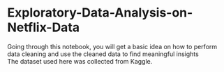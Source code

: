 # Exploratory-Data-Analysis-on-Netflix-Data

Going through this notebook, you will get a basic idea on how to perform data cleaning and use the cleaned data to find meaningful insights <br>
The dataset used here was collected from Kaggle.
